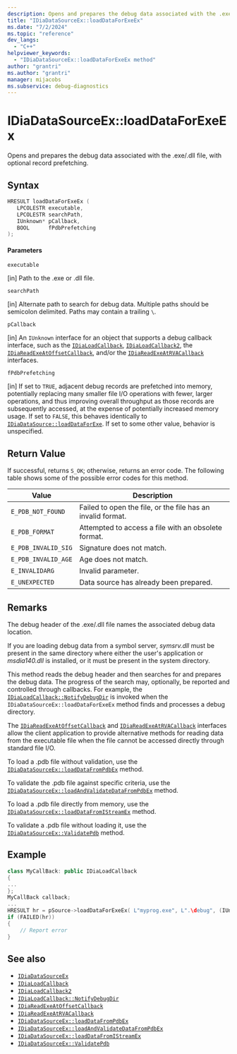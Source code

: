 ```yaml
---
description: Opens and prepares the debug data associated with the .exe/.dll file, with optional record prefetching. 
title: "IDiaDataSourceEx::loadDataForExeEx"
ms.date: "7/2/2024"
ms.topic: "reference"
dev_langs:
  - "C++"
helpviewer_keywords:
  - "IDiaDataSourceEx::loadDataForExeEx method"
author: "grantri"
ms.author: "grantri"
manager: mijacobs
ms.subservice: debug-diagnostics
---
```


# IDiaDataSourceEx::loadDataForExeEx

Opens and prepares the debug data associated with the .exe/.dll file, with optional record prefetching.

## Syntax

```c++
HRESULT loadDataForExeEx (
   LPCOLESTR executable,
   LPCOLESTR searchPath,
   IUnknown* pCallback,
   BOOL      fPdbPrefetching
);
```

#### Parameters

`executable`

[in] Path to the .exe or .dll file.

`searchPath`

[in] Alternate path to search for debug data. Multiple paths should be semicolon delimited. Paths may contain a trailing `\`.

`pCallback`

[in] An `IUnknown` interface for an object that supports a debug callback interface, such as the [`IDiaLoadCallback`](../../debugger/debug-interface-access/idialoadcallback.md), [`IDiaLoadCallback2`](../../debugger/debug-interface-access/idialoadcallback2.md), the [`IDiaReadExeAtOffsetCallback`](../../debugger/debug-interface-access/idiareadexeatoffsetcallback.md), and/or the [`IDiaReadExeAtRVACallback`](../../debugger/debug-interface-access/idiareadexeatrvacallback.md) interfaces.

`fPdbPrefetching`

[in] If set to `TRUE`, adjacent debug records are prefetched into memory, potentially replacing many smaller file I/O operations with fewer, larger operations, and thus improving overall throughput as those records are subsequently accessed, at the expense of potentially increased memory usage. If set to `FALSE`, this behaves identically to [`IDiaDataSource::loadDataForExe`](../../debugger/debug-interface-access/idiadatasource-loaddataforexe.md). If set to some other value, behavior is unspecified.

## Return Value

If successful, returns `S_OK`; otherwise, returns an error code. The following table shows some of the possible error codes for this method.

|Value|Description|
|-----------|-----------------|
|`E_PDB_NOT_FOUND`|Failed to open the file, or the file has an invalid format.|
|`E_PDB_FORMAT`|Attempted to access a file with an obsolete format.|
|`E_PDB_INVALID_SIG`|Signature does not match.|
|`E_PDB_INVALID_AGE`|Age does not match.|
|`E_INVALIDARG`|Invalid parameter.|
|`E_UNEXPECTED`|Data source has already been prepared.|

## Remarks

The debug header of the .exe/.dll file names the associated debug data location.

If you are loading debug data from a symbol server, *symsrv.dll* must be present in the same directory where either the user's application or *msdia140.dll* is installed, or it must be present in the system directory.

This method reads the debug header and then searches for and prepares the debug data. The progress of the search may, optionally, be reported and controlled through callbacks. For example, the [`IDiaLoadCallback::NotifyDebugDir`](../../debugger/debug-interface-access/idialoadcallback-notifydebugdir.md) is invoked when the `IDiaDataSourceEx::loadDataForExeEx` method finds and processes a debug directory.

The [`IDiaReadExeAtOffsetCallback`](../../debugger/debug-interface-access/idiareadexeatoffsetcallback.md) and [`IDiaReadExeAtRVACallback`](../../debugger/debug-interface-access/idiareadexeatrvacallback.md) interfaces allow the client application to provide alternative methods for reading data from the executable file when the file cannot be accessed directly through standard file I/O.

To load a .pdb file without validation, use the [`IDiaDataSourceEx::loadDataFromPdbEx`](../../debugger/debug-interface-access/idiadatasourceex-loaddatafrompdbex.md) method.

To validate the .pdb file against specific criteria, use the [`IDiaDataSourceEx::loadAndValidateDataFromPdbEx`](../../debugger/debug-interface-access/idiadatasourceex-loadandvalidatedatafrompdbex.md) method.

To load a .pdb file directly from memory, use the [`IDiaDataSourceEx::loadDataFromIStreamEx`](../../debugger/debug-interface-access/idiadatasourceex-loaddatafromistreamex.md) method.

To validate a .pdb file without loading it, use the [`IDiaDataSourceEx::ValidatePdb`](../../debugger/debug-interface-access/idiadatasourceex-validatepdb.md) method.

## Example

```c++
class MyCallBack: public IDiaLoadCallback
{
...
};
MyCallBack callback;
...
HRESULT hr = pSource->loadDataForExeEx( L"myprog.exe", L".\debug", (IUnknown*)&callback, TRUE);
if (FAILED(hr))
{
    // Report error
}
```

## See also

- [`IDiaDataSourceEx`](../../debugger/debug-interface-access/idiadatasourceEx.md)
- [`IDiaLoadCallback`](../../debugger/debug-interface-access/idialoadcallback.md)
- [`IDiaLoadCallback2`](../../debugger/debug-interface-access/idialoadcallback2.md)
- [`IDiaLoadCallback::NotifyDebugDir`](../../debugger/debug-interface-access/idialoadcallback-notifydebugdir.md)
- [`IDiaReadExeAtOffsetCallback`](../../debugger/debug-interface-access/idiareadexeatoffsetcallback.md)
- [`IDiaReadExeAtRVACallback`](../../debugger/debug-interface-access/idiareadexeatrvacallback.md)
- [`IDiaDataSourceEx::loadDataFromPdbEx`](../../debugger/debug-interface-access/idiadatasourceex-loaddatafrompdbex.md)
- [`IDiaDataSourceEx::loadAndValidateDataFromPdbEx`](../../debugger/debug-interface-access/idiadatasourceex-loadandvalidatedatafrompdbex.md)
- [`IDiaDataSourceEx::loadDataFromIStreamEx`](../../debugger/debug-interface-access/idiadatasourceex-loaddatafromistreamex.md)
- [`IDiaDataSourceEx::ValidatePdb`](../../debugger/debug-interface-access/idiadatasourceex-validatepdb.md)
